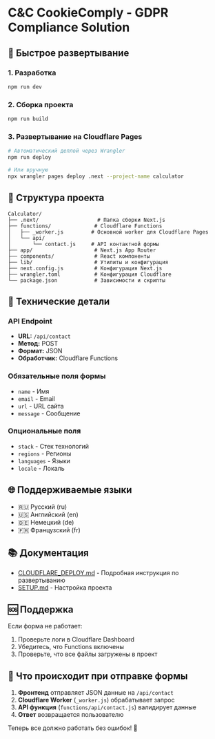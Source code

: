 # C&C CookieComply - GDPR Compliance Solution

## 🚀 Быстрое развертывание

### 1. Разработка
```bash
npm run dev
```

### 2. Сборка проекта
```bash
npm run build
```

### 3. Развертывание на Cloudflare Pages
```bash
# Автоматический деплой через Wrangler
npm run deploy

# Или вручную
npx wrangler pages deploy .next --project-name calculator
```

## 📁 Структура проекта

```
Calculator/
├── .next/                   # Папка сборки Next.js
├── functions/              # Cloudflare Functions
│   ├── _worker.js         # Основной worker для Cloudflare Pages
│   └── api/
│       └── contact.js     # API контактной формы
├── app/                    # Next.js App Router
├── components/             # React компоненты
├── lib/                    # Утилиты и конфигурация
├── next.config.js          # Конфигурация Next.js
├── wrangler.toml           # Конфигурация Cloudflare
└── package.json            # Зависимости и скрипты
```

## 🔧 Технические детали

### API Endpoint
- **URL:** `/api/contact`
- **Метод:** POST
- **Формат:** JSON
- **Обработчик:** Cloudflare Functions

### Обязательные поля формы
- `name` - Имя
- `email` - Email
- `url` - URL сайта
- `message` - Сообщение

### Опциональные поля
- `stack` - Стек технологий
- `regions` - Регионы
- `languages` - Языки
- `locale` - Локаль

## 🌐 Поддерживаемые языки

- 🇷🇺 Русский (ru)
- 🇺🇸 Английский (en)
- 🇩🇪 Немецкий (de)
- 🇫🇷 Французский (fr)

## 📚 Документация

- [CLOUDFLARE_DEPLOY.md](./CLOUDFLARE_DEPLOY.md) - Подробная инструкция по развертыванию
- [SETUP.md](./SETUP.md) - Настройка проекта

## 🆘 Поддержка

Если форма не работает:
1. Проверьте логи в Cloudflare Dashboard
2. Убедитесь, что Functions включены
3. Проверьте, что все файлы загружены в проект

## 🎯 Что происходит при отправке формы

1. **Фронтенд** отправляет JSON данные на `/api/contact`
2. **Cloudflare Worker** (`_worker.js`) обрабатывает запрос
3. **API функция** (`functions/api/contact.js`) валидирует данные
4. **Ответ** возвращается пользователю

Теперь все должно работать без ошибок! 🎉 